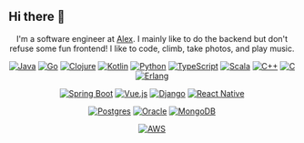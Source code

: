 ## Hi there 👋




<div align="center">

I'm a software engineer at [Alex](https://www.alextherapeutics.com). I mainly like to do the backend but don't refuse some fun frontend! I like to code, climb, take photos, and play music. 

[![Java](https://img.shields.io/badge/Java-%23ED8B00.svg?logo=openjdk&logoColor=white)](#)
[![Go](https://img.shields.io/badge/Go-%2300ADD8.svg?&logo=go&logoColor=white)](#)
[![Clojure](https://img.shields.io/badge/Clojure-5881D8?logo=clojure&logoColor=fff)](#)
[![Kotlin](https://img.shields.io/badge/Kotlin-%237F52FF.svg?logo=kotlin&logoColor=white)](#)
[![Python](https://img.shields.io/badge/Python-3776AB?logo=python&logoColor=fff)](#)
[![TypeScript](https://img.shields.io/badge/TypeScript-3178C6?logo=typescript&logoColor=fff)](#)
[![Scala](https://img.shields.io/badge/Scala-%23DC322F.svg?logo=scala&logoColor=white)](#)
[![C++](https://img.shields.io/badge/C++-%2300599C.svg?logo=c%2B%2B&logoColor=white)](#)
[![C](https://img.shields.io/badge/C-00599C?logo=c&logoColor=white)](#)
[![Erlang](https://img.shields.io/badge/Erlang-A90533?logo=erlang&logoColor=fff)](#)

[![Spring Boot](https://img.shields.io/badge/Spring%20Boot-6DB33F?logo=springboot&logoColor=fff)](#)
[![Vue.js](https://img.shields.io/badge/Vue.js-4FC08D?logo=vuedotjs&logoColor=fff)](#)
[![Django](https://img.shields.io/badge/Django-%23092E20.svg?logo=django&logoColor=white)](#)
[![React Native](https://img.shields.io/badge/React_Native-%2320232a.svg?logo=react&logoColor=%2361DAFB)](#)


[![Postgres](https://img.shields.io/badge/Postgres-%23316192.svg?logo=postgresql&logoColor=white)](#)
[![Oracle](https://img.shields.io/badge/Oracle-F80000?logo=oracle&logoColor=fff)](#)
[![MongoDB](https://img.shields.io/badge/MongoDB-%234ea94b.svg?logo=mongodb&logoColor=white)](#)

[![AWS](https://img.shields.io/badge/AWS-%23FF9900.svg?logo=amazon-web-services&logoColor=white)](#)
</div>

<!--
**FelixFonteneau/FelixFonteneau** is a ✨ _special_ ✨ repository because its `README.md` (this file) appears on your GitHub profile.

Here are some ideas to get you started:

- 🔭 I’m currently working on ...
- 🌱 I’m currently learning ...
- 👯 I’m looking to collaborate on ...
- 🤔 I’m looking for help with ...
- 💬 Ask me about ...
- 📫 How to reach me: ...
- 😄 Pronouns: ...
- ⚡ Fun fact: ...
-->
